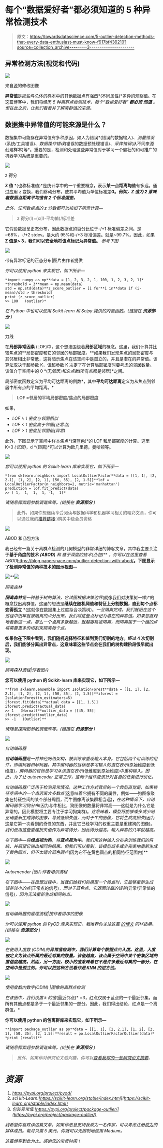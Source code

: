 # 每个“数据爱好者”都必须知道的 5 种异常检测技术

> 原文：<https://towardsdatascience.com/5-outlier-detection-methods-that-every-data-enthusiast-must-know-f917bf439210?source=collection_archive---------3----------------------->

## 异常检测方法(视觉和代码)

![](img/0d03a17a93f69a937285673b3dde2cd6.png)

来自[源](https://unsplash.com/photos/W8KTS-mhFUE)的修改图像

**异常值**是那些与总体的[样本](/8-types-of-sampling-techniques-b21adcdd2124)中的其他数据点有强烈*(不同属性)*差异的观察值。在这篇博客中，我们将经历 *5 种离群点检测技术，每个“数据爱好者”* ***都必须*** ***知道*** *。但在此之前，让我们看看并了解离群值的来源。*

## 数据集中异常值的可能来源是什么？

数据集中可能存在异常值有多种原因，如人为错误*(错误的数据输入)*、测量错误*(系统/工具错误)*、数据操作错误*(错误的数据预处理错误)*、采样错误*(从不同来源创建样本)等*。重要的是，检测和处理这些异常值对于学习一个健壮的和可推广的机器学习系统是重要的。

![](img/216e333a32c3bbb7f256fc4ca1bdd60c.png)

z 得分

**Z 值** *(也称标准值)*是统计学中的一个重要概念，表示**某一点距离均值**有多远。通过应用 z 变换，我们移动分布，使其平均值为单位标准差**0。*例如，Z 值为 2 意味着数据点距离平均值有 2 个标准偏差。***

*此外，任何数据点的 z 分数都可以按如下所示计算—*

> z 得分(I)=(x(I)-平均值)/标准差

它假设数据呈正态分布，因此数据点的百分比位于-/+1 标准偏差之间。是~68%，-/+2 stdev。是大约 95%和-/+3 标准偏差。就是~99.7%。因此，如果 **Z 值是> 3，我们可以安全地将该点标记为异常值。** *参考下图*

![](img/af4297e345900250c5da95ff1a368129.png)

带有异常标记的正态分布|图片由作者提供

*你可以使用 python 来实现它，如下所示—*

```
*import numpy as np**data = [1, 2, 3, 2, 1, 100, 1, 2, 3, 2, 1]* *threshold = 3**mean = np.mean(data)
std = np.std(data)**z_score_outlier = [i for**i in**data if (i-mean)/std > threshold]
print (z_score_outlier)
>> 100   (outlier)*
```

*在 Python 中也可以使用 Scikit learn 和 Scipy 提供的内置函数。(链接在* ***资源部分*** *)*

![](img/9dc1d57c393dd05cfaa46b4962fb5349.png)

力线

在**局部异常因素** (LOF)中，这个想法围绕着**局部区域**的概念。这里，我们计算并比较焦点的**局部密度和它的邻居的局部密度。**如果我们发现焦点的局部密度与其邻居相比非常低，这将暗示焦点在该空间中是孤立的，并且是潜在的异常值。该算法取决于超参数 K，该超参数 K 决定了在计算局部密度时要考虑的邻居数量。该值介于空间中的 0 *(无邻居)*和总点数*(所有点都是邻居)*之间。

局部密度函数定义为平均可达距离的倒数*，其中**平均可达距离**定义为从焦点到邻居中所有点的平均距离。*

> **LOF =邻居的平均局部密度/焦点的局部密度**

如果，

*   *LOF ≈ 1 密度与邻国相似*
*   *LOF < 1 密度高于邻国(正常点)*
*   *LOF > 1 密度比邻国低(异常)*

此外，下图显示了空间中样本焦点*(深蓝色)*的 LOF 和局部密度的计算。这里 K=3 *(邻居)*，d *(距离)*可以计算为欧几里德，曼哈顿等。

![](img/0b8ce7aa38db6b6b5504269f421c28ae.png)

*您可以使用 python 的 Scikit-learn 库来实现它，如下所示—*

```
*from sklearn.neighbors import LocalOutlierFactor**data = [[1, 1], [2, 2.1], [1, 2], [2, 1], [50, 35], [2, 1.5]]**lof = LocalOutlierFactor(n_neighbors=2, metric='manhattan')
prediction = lof.fit_predict(data)
>> [ 1,  1,  1,  1, -1,  1]*
```

*请随意探索超参数调谐库等。(链接在* ***资源部分*** *)*

> 此外，如果你想继续享受阅读与数据科学和机器学习相关的精彩文章，你可以通过我的[推荐链接](https://prakhar-mishra.medium.com/membership):)购买中级会员资格

![](img/aff7592cd8ee109163a5812f3bf41fd1.png)

ABOD 和凸包方法

我已经有一篇关于离群点检测的几何模型的非常详细的博客文章，其中我主要关注于**基于角度的技术 *(ABOD)*** *和* **基于深度的技术*(凸包)*** *。你可以在这里查看 ABOD*<https://blog.paperspace.com/outlier-detection-with-abod/>**。下图显示了检测异常值的两种技术的图示视图—**

*![](img/eafca3cd74d401b2c46b69d0077967a8.png)**![](img/d9a2e8edae3b7b5ff518e7323c065955.png)*

*隔离森林*

***隔离森林**是一种基于树的算法，它试图根据决策边界*(就像我们对决策树一样)*的概念找出离群值。这里的想法是**继续在随机阈值和特征上分割数据，直到每个点都变得孤立** *(这就像在数据集上过度拟合决策树)。*一旦隔离完成，我们就把在这个过程中很早就被隔离的点分出来。我们将这些点标记为潜在的异常值。如果您直观地看到这一点，那么一个点离多数越远，就越容易被隔离，而隔离属于一个组的点将需要更多的切割来隔离每个点。*

**如果你在下图中看到，我们随机选择特征和值到我们切割的地方。经过 4 次切割后，我们能够分离出异常点，这意味着这些节点会在我们的树构建阶段很早就出现。**

*![](img/0a5766db8d2a37970b3c0632ef7ad835.png)*

*隔离森林流程|作者图片*

**您可以使用 python 的 Scikit-learn 库来实现它，如下所示—**

```
**from sklearn.ensemble import IsolationForest**data = [[1, 1], [2, 2.1], [1, 2], [2, 1], [50, 35], [2, 1.5]]**iforest = IsolationForest(n_estimators=5)
iforest.fit(data)**actual_data = [[1, 1.5]]
iforest.predict(actual_data)
>> 1   (Normal)**outlier_data = [[45, 55]]
iforest.predict(outlier_data)
>> -1   (Outlier)**
```

**请随意探索超参数调谐库等。(链接在* ***资源部分*** *)**

*![](img/bed5cd2513388c1d6e04768a71fc9895.png)*

*自动编码器*

***自动编码器**是一种神经网络架构，被训练来重现输入本身。它包括两个可训练的组件，即编码器和解码器。其中编码器的目标是学习输入的潜在表示*(原始维度到低维度)*，解码器的目标是学习从该潜在表示*(低维度到原始维度)*中重构输入。因此，为了让 autoencoder 正常工作，这两个组件应该针对各自的任务进行优化。*

**自动编码器广泛用于检测异常情况*。这种工作方式背后的一个典型直觉是，如果特征空间中的一个点远离大多数点*(这意味着它拥有不同的属性，例如——狗图像聚集在特征空间的某个部分周围，而牛图像离该集群相当远)，*在这种情况下，自动编码器学习狗分布*(因为与牛相比，狗图像的数量将非常高——这就是为什么它是异常的，因此模型将主要专注于学习狗集群)。*这意味着，模型将能够或多或少地正确重新生成狗的图像，导致低损失值，而对于牛的图像，它将生成高损失*(因为这是它第一次看到的奇怪的东西，并且它已经学习的权重主要是重建狗的图像)。*我们使用这些重建损失值作为异常得分，因此得分越高，输入异常的几率就越高。*

*在下图中—将**绿点视为狗**，将**蓝点视为牛**。我们用这种输入分布来训练我们的系统，并期望它输出相同的结果。但我们可以看到，该模型或多或少完美地重新生成了黄色圆点，但不太适合蓝色圆点*(因为它不在黄色圆点的相同特征范围内)**

*![](img/03d68e3fb86178ab57ebc0fc9bf134d1.png)*

*Autoencoder |图片作者培训流程*

*在下图中——在推理过程中，当我们给我们的模型一个黄点时，它能够重新生成误差较小的点*(正常点的信号)*，而对于蓝色点，它返回较高的误差*(异常/异常值的信号)*，因为无法重新生成相同的点。*

*![](img/b9872db8627adbd9b9d575d19d2e6914.png)*

*自动编码器的推理流程|按作者排序的图像*

*你可以使用 python 的 PyOD 库来实现它。我推荐你关注这篇 [*的博文*](https://h1ros.github.io/posts/anomaly-detection-by-auto-encoder-deep-learning-in-pyod/) *同样适用。(链接在* ***资源部分*** *)**

*![](img/fb00018df7c1a361003e932b856edf19.png)*

*在使用入度数 (ODIN)的**异常值检测中，我们计算每个数据点**的**入度。这里，入度被定义为该点所属的最近邻集的数量。该值越高，该点属于空间中某个密集区域的置信度越高。然而，另一方面，较小的值意味着它不是许多最近邻集的一部分，在空间中是孤立的。你可以把这种方法看作是 KNN 的逆方法。***

*![](img/d1f8ec8ac72312bedc2cc83761886f7e.png)*

*使用度数内数字(ODIN) |图像的离群点检测*

*在该图中，我们设置 k 的值*(最近邻点)* =3，红点仅属于蓝点的一个最近邻集，而所有其他点都是多于一个最近邻集的一部分。因此，我们得出结论，红点是一个离群值。*

**你可以使用 python 的包离群库来实现它，如下所示—**

```
**import package_outlier as po**data = [[1, 1], [2, 2.1], [1, 2], [2, 1], [50, 35], [2, 1.5]]**result = po.LocalOutlierFactorOutlier(data)* *print (result)**
```

**请随意探索超参数调谐库等。(链接在* ***资源部分*** *)**

> *另外，如果你对研究论文感兴趣，你可以[查看我写的一些研究论文摘要](https://medium.com/analytics-vidhya/summarizing-nlp-research-papers-dbd12965aa0a)。*

# *资源*

1.  *https://pypi.org/project/pyod/*
2.  *sci kit-Learn:[https://scikit-learn.org/stable/index.html](https://scikit-learn.org/stable/index.html)*
3.  *包装异常值:[https://pypi.org/project/package-outlier/](https://pypi.org/project/package-outlier/)*

*我希望你喜欢读这篇文章。如果你愿意支持我成为一名作家，可以考虑注册[成为](https://prakhar-mishra.medium.com/membership)的媒体成员。每月只需 5 美元，你就可以无限制地使用 Medium。*

*这篇博客到此为止。感谢您的宝贵时间！*